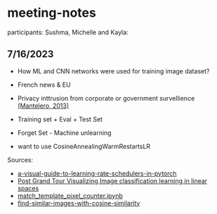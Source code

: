 # meeting-notes
participants: Sushma, Michelle and Kayla:

## 7/16/2023

- How ML and CNN networks were used for training image dataset?
- French news & EU
- Privacy inttrusion from corporate or government survellience <a href="https://doi.org/10.1016/j.clsr.2013.03.010">(Mantelero, 2013)</a>
- Training set + Eval + Test Set
- Forget Set - Machine unlearning

- want to use CosineAnnealingWarmRestartsLR

Sources:
- <a href="https://towardsdatascience.com/a-visual-guide-to-learning-rate-schedulers-in-pytorch-24bbb262c863">a-visual-guide-to-learning-rate-schedulers-in-pytorch</a>
- <a href="http://hdc.cs.arizona.edu/~mwli/post--grand-tour/public/">Post Grand Tour Visualizing Image classification learning in linear spaces </a>
- <a href="https://github.com/sushmaakoju/image_sampling/blob/main/src/notebooks/match_template_pixel_counter.ipynb">match_template_pixel_counter.ipynb</a>
- <a href="https://www.kaggle.com/code/aliabdin1/find-similar-images-with-cosine-similarity">find-similar-images-with-cosine-similarity</a>
